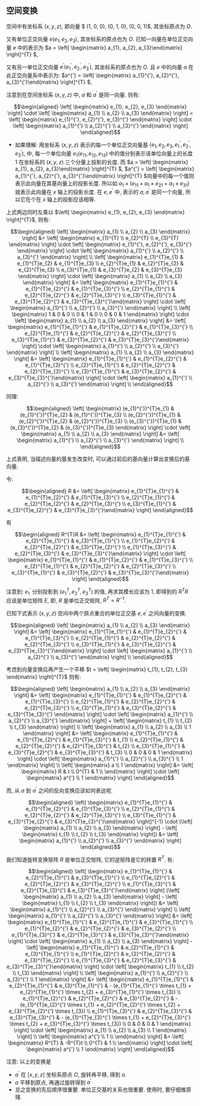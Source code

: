 ## 空间变换



空间中有坐标系 $(x, y, z)$, 即向量 $ (1, 0, 0), (0, 1, 0), (0, 0, 1)$, 其坐标原点为 $O$. 

又有单位正交向量 $e (e_{1}, e_{2}, e_{3})$, 其坐标系的原点也为 $O$. 已知一向量在单位正交向量 $e$ 中的表示为 $a = \left[
\begin{matrix} a_{1}, a_{2}, a_{3}\end{matrix}
\right]^{T} $,

又有另一单位正交向量 $e^{'} (e_{1}^{'}, e_{2}^{'}, e_{3}^{'})$, 其坐标系的原点也为 $O$. 且 $e$ 中的向量 $a$ 在此正交向量系中表示为: $a^{'} = \left[
\begin{matrix} a_{1}^{'}, a_{2}^{'}, a_{3}^{'}\end{matrix}
\right]^{T} $,  

注意到在空间坐标系 $(x, y, z)$ 中, $a$ 和 $a^{'}$ 是同一向量. 则有: 

$$\begin{aligned} \left[
\begin{matrix} e_{1}, e_{2}, e_{3} \end{matrix}
\right] \cdot \left[
\begin{matrix} a_{1} \\ a_{2} \\ a_{3} \end{matrix}
\right] = \left[
\begin{matrix} e_{1}^{'}, e_{2}^{'}, e_{3}^{'} \end{matrix}
\right] \cdot \left[
\begin{matrix} a_{1}^{'} \\ a_{2}^{'} \\ a_{3}^{'} \end{matrix}
\right] \end{aligned}$$



* 如果理解: 用坐标系 $(x, y, z)$ 表示的每一个单位正交向量基 $(e_{1}, e_{2}, e_{3}, e_{1}^{'}, e_{2}^{'}, e_{3}^{'})$, 中, 每一个单位向量 $e_{1} (e_{11}, e_{12}, e_{13})$ 中的值分别表示该单位向量上的长度 1 在坐标系的 $(x,y,z)$ 三个分量上投影的长度. 而 $a = \left[
  \begin{matrix} a_{1}, a_{2}, a_{3}\end{matrix}
  \right]^{T} $, $a^{'} = \left[
  \begin{matrix} a_{1}^{'}, a_{2}^{'}, a_{3}^{'}\end{matrix}
  \right]^{T} $向量中的每一个值则表示此向量在其基向量上的投影长度. 所以如 $a_{1} \times (e_{11} + a_{1} \times e_{21} + a_{1} \times e_{31})$ 就表示此向量在 $x$ 轴上的投影长度. 在 $e, e^{'}$ 中, 表示的 $a, a^{'}$ 是同一个向量, 所以它在个在 $x$ 轴上的投影应该相等. 

 

上式两边同时左乘以 $\left[
\begin{matrix} e_{1}, e_{2}, e_{3} \end{matrix}
\right]^{T}$, 则有: 

$$\begin{aligned} \left[
\begin{matrix} a_{1} \\ a_{2} \\ a_{3} \end{matrix}
\right] &= \left[
\begin{matrix} e_{1}^{T} \\ e_{2}^{T} \\ e_{3}^{T} \end{matrix}
\right] \cdot \left[
\begin{matrix} e_{1}^{'}, e_{2}^{'}, e_{3}^{'} \end{matrix}
\right] \cdot \left[
\begin{matrix} a_{1}^{'} \\ a_{2}^{'} \\ a_{3}^{'} \end{matrix}
\right] \\ \left[
\begin{matrix} e_{1}^{T}e_{1} & e_{1}^{T}e_{2} & e_{1}^{T}e_{3} \\ e_{2}^{T}e_{1} & e_{2}^{T}e_{2} & e_{2}^{T}e_{3} \\ e_{3}^{T}e_{1} & e_{3}^{T}e_{2} & e_{3}^{T}e_{3} \end{matrix}
\right] \cdot \left[
\begin{matrix} a_{1} \\ a_{2} \\ a_{3} \end{matrix}
\right] &= \left[
\begin{matrix} e_{1}^{T}e_{1}^{'} & e_{1}^{T}e_{2}^{'} & e_{1}^{T}e_{3}^{'} \\ e_{2}^{T}e_{1}^{'} & e_{2}^{T}e_{2}^{'} & e_{2}^{T}e_{3}^{'} \\ e_{3}^{T}e_{1}^{'} & e_{3}^{T}e_{2}^{'} & e_{3}^{T}e_{3}^{'}\end{matrix}
\right] \cdot \left[
\begin{matrix} a_{1}^{'} \\ a_{2}^{'} \\ a_{3}^{'} \end{matrix}
\right] \\ \left[
\begin{matrix} 1 & 0 & 0 \\ 0 & 1 & 0 \\ 0 & 0 & 1 \end{matrix}
\right] \cdot \left[
\begin{matrix} a_{1} \\ a_{2} \\ a_{3} \end{matrix}
\right] &= \left[
\begin{matrix} e_{1}^{T}e_{1}^{'} & e_{1}^{T}e_{2}^{'} & e_{1}^{T}e_{3}^{'} \\ e_{2}^{T}e_{1}^{'} & e_{2}^{T}e_{2}^{'} & e_{2}^{T}e_{3}^{'} \\ e_{3}^{T}e_{1}^{'} & e_{3}^{T}e_{2}^{'} & e_{3}^{T}e_{3}^{'}\end{matrix}
\right] \cdot \left[
\begin{matrix} a_{1}^{'} \\ a_{2}^{'} \\ a_{3}^{'} \end{matrix}
\right] \\ \left[
\begin{matrix} a_{1} \\ a_{2} \\ a_{3} \end{matrix}
\right] &= \left[
\begin{matrix} e_{1}^{T}e_{1}^{'} & e_{1}^{T}e_{2}^{'} & e_{1}^{T}e_{3}^{'} \\ e_{2}^{T}e_{1}^{'} & e_{2}^{T}e_{2}^{'} & e_{2}^{T}e_{3}^{'} \\ e_{3}^{T}e_{1}^{'} & e_{3}^{T}e_{2}^{'} & e_{3}^{T}e_{3}^{'}\end{matrix}
\right] \cdot \left[
\begin{matrix} a_{1}^{'} \\ a_{2}^{'} \\ a_{3}^{'} \end{matrix}
\right] \\  \end{aligned}$$

同理: 

$$\begin{aligned} \left[
\begin{matrix} (e_{1}^{'})^{T}e_{1} & (e_{1}^{'})^{T}e_{2} & (e_{1}^{'})^{T}e_{3} \\ (e_{2}^{'})^{T}e_{1} & (e_{2}^{'})^{T}e_{2} & (e_{2}^{'})^{T}e_{3} \\ (e_{3}^{'})^{T}e_{1} & (e_{3}^{'})^{T}e_{2} & (e_{3}^{'})^{T}e_{3} \end{matrix}
\right] \cdot \left[
\begin{matrix} a_{1} \\ a_{2} \\ a_{3} \end{matrix}
\right] &= \left[
\begin{matrix} a_{1}^{'} \\ a_{2}^{'} \\ a_{3}^{'} \end{matrix}
\right] \\ \end{aligned}$$



上式表明, 当描述向量的基发生改变时, 可以通过前后的基向量计算出变换后的基向量. 



令: 

$$\begin{aligned}  R &= \left[
\begin{matrix} e_{1}^{T}e_{1}^{'} & e_{1}^{T}e_{2}^{'} & e_{1}^{T}e_{3}^{'} \\ e_{2}^{T}e_{1}^{'} & e_{2}^{T}e_{2}^{'} & e_{2}^{T}e_{3}^{'} \\ e_{3}^{T}e_{1}^{'} & e_{3}^{T}e_{2}^{'} & e_{3}^{T}e_{3}^{'}\end{matrix}
\right] \end{aligned}$$

有

$$\begin{aligned}  R^{T}R &= \left[
\begin{matrix} e_{1}^{T}e_{1}^{'} & e_{2}^{T}e_{1}^{'} & e_{3}^{T}e_{1}^{'} \\ e_{1}^{T}e_{2}^{'} & e_{2}^{T}e_{2}^{'} & e_{3}^{T}e_{2}^{'} \\ e_{1}^{T}e_{3}^{'} & e_{2}^{T}e_{3}^{'} & e_{3}^{T}e_{3}^{'}\end{matrix}
\right] \cdot \left[
\begin{matrix} e_{1}^{T}e_{1}^{'} & e_{1}^{T}e_{2}^{'} & e_{1}^{T}e_{3}^{'} \\ e_{2}^{T}e_{1}^{'} & e_{2}^{T}e_{2}^{'} & e_{2}^{T}e_{3}^{'} \\ e_{3}^{T}e_{1}^{'} & e_{3}^{T}e_{2}^{'} & e_{3}^{T}e_{3}^{'}\end{matrix}
\right] \end{aligned}$$



注意到:  $e_{1}^{'}$ 分别投影到 $(e_{1}^{T}, e_{2}^{T}, e_{3}^{T})$ 的值, 再求其模长应该为 1, 即得到的 $R^{T}R$ 应该是单位矩阵 $E$, 即, $R$ 是单位正交矩阵, $R^{T} = R^{-1}$. 











已知下式表示 $(x, y, z)$ 空间中两个原点重合的单位正交基 $e, e^{'}$ 之间向量的变换. 

$$\begin{aligned} \left[
\begin{matrix} a_{1} \\ a_{2} \\ a_{3} \end{matrix}
\right] &= \left[
\begin{matrix} e_{1}^{T}e_{1}^{'} & e_{1}^{T}e_{2}^{'} & e_{1}^{T}e_{3}^{'} \\ e_{2}^{T}e_{1}^{'} & e_{2}^{T}e_{2}^{'} & e_{2}^{T}e_{3}^{'} \\ e_{3}^{T}e_{1}^{'} & e_{3}^{T}e_{2}^{'} & e_{3}^{T}e_{3}^{'}\end{matrix}
\right] \cdot \left[
\begin{matrix} a_{1}^{'} \\ a_{2}^{'} \\ a_{3}^{'} \end{matrix}
\right] \\ \end{aligned}$$

考虑到向量变换后再产生一个平移 $t = \left[
\begin{matrix} t_{1}, t_{2}, t_{3} \end{matrix}
\right]^{T}$ 则有: 

$$\begin{aligned} \left[
\begin{matrix} a_{1} \\ a_{2} \\ a_{3} \end{matrix}
\right] &= \left[
\begin{matrix} e_{1}^{T}e_{1}^{'} & e_{1}^{T}e_{2}^{'} & e_{1}^{T}e_{3}^{'} \\ e_{2}^{T}e_{1}^{'} & e_{2}^{T}e_{2}^{'} & e_{2}^{T}e_{3}^{'} \\ e_{3}^{T}e_{1}^{'} & e_{3}^{T}e_{2}^{'} & e_{3}^{T}e_{3}^{'} \end{matrix}
\right] \cdot \left[
\begin{matrix} a_{1}^{'} \\ a_{2}^{'} \\ a_{3}^{'} \end{matrix}
\right] + \left[
\begin{matrix} t_{1} \\ t_{2} \\ t_{3} \end{matrix}
\right] \\ \left[
\begin{matrix} a_{1} \\ a_{2} \\ a_{3} \\ 1 \end{matrix}
\right] &= \left[
\begin{matrix} e_{1}^{T}e_{1}^{'} & e_{1}^{T}e_{2}^{'} & e_{1}^{T}e_{3}^{'} & t_{1} \\ e_{2}^{T}e_{1}^{'} & e_{2}^{T}e_{2}^{'} & e_{2}^{T}e_{3}^{'} & t_{2} \\ e_{3}^{T}e_{1}^{'} & e_{3}^{T}e_{2}^{'} & e_{3}^{T}e_{3}^{'} & t_{3} \\ 0 & 0 & 0 & 1 \end{matrix}
\right] \cdot \left[
\begin{matrix} a_{1}^{'} \\ a_{2}^{'} \\ a_{3}^{'} \\ 1 \end{matrix}
\right] \\ \left[
\begin{matrix} a \\ 1 \end{matrix}
\right] &= \left[
\begin{matrix} R & t \\ 0^{T} & 1 \\ \end{matrix}
\right] \cdot \left[
\begin{matrix} a^{'} \\ 1 \end{matrix}
\right]  \end{aligned}$$



而, 从 $a$ 到 $a^{'}$ 之间的反向变换应该如何表达呢. 

$$\begin{aligned} \left[
\begin{matrix} e_{1}^{T}e_{1}^{'} & e_{1}^{T}e_{2}^{'} & e_{1}^{T}e_{3}^{'} \\ e_{2}^{T}e_{1}^{'} & e_{2}^{T}e_{2}^{'} & e_{2}^{T}e_{3}^{'} \\ e_{3}^{T}e_{1}^{'} & e_{3}^{T}e_{2}^{'} & e_{3}^{T}e_{3}^{'}\end{matrix}
\right]^{-1} \cdot (\left[
\begin{matrix} a_{1} \\ a_{2} \\ a_{3} \end{matrix}
\right] - \left[
\begin{matrix} t_{1} \\ t_{2} \\ t_{3} \end{matrix}
\right]) &= \left[
\begin{matrix} a_{1}^{'} \\ a_{2}^{'} \\ a_{3}^{'} \end{matrix}
\right] \end{aligned}$$

我们知道旋转变换矩阵 $R$ 是单位正交矩阵, 它的逆矩阵是它的转置 $R^{T}$. 有: 

$$\begin{aligned} \left[
\begin{matrix} e_{1}^{T}e_{1}^{'} & e_{2}^{T}e_{1}^{'} & e_{3}^{T}e_{1}^{'} \\ e_{1}^{T}e_{2}^{'} & e_{2}^{T}e_{2}^{'} & e_{3}^{T}e_{2}^{'} \\ e_{1}^{T}e_{3}^{'} & e_{2}^{T}e_{3}^{'} & e_{3}^{T}e_{3}^{'}\end{matrix}
\right] (\left[
\begin{matrix} a_{1} \\ a_{2} \\ a_{3} \end{matrix}
\right] - \left[
\begin{matrix} t_{1} \\ t_{2} \\ t_{3} \end{matrix}
\right]) &= \left[
\begin{matrix} a_{1}^{'} \\ a_{2}^{'} \\ a_{3}^{'} \end{matrix}
\right] \\ \left[
\begin{matrix} a_{1}^{'} \\ a_{2}^{'} \\ a_{3}^{'} \end{matrix}
\right] &= \left[
\begin{matrix} e_{1}^{T}e_{1}^{'} & e_{2}^{T}e_{1}^{'} & e_{3}^{T}e_{1}^{'} \\ e_{1}^{T}e_{2}^{'} & e_{2}^{T}e_{2}^{'} & e_{3}^{T}e_{2}^{'} \\ e_{1}^{T}e_{3}^{'} & e_{2}^{T}e_{3}^{'} & e_{3}^{T}e_{3}^{'}\end{matrix}
\right] \cdot \left[
\begin{matrix} a_{1} \\ a_{2} \\ a_{3} \end{matrix}
\right] - \left[
\begin{matrix} e_{1}^{T}e_{1}^{'} & e_{2}^{T}e_{1}^{'} & e_{3}^{T}e_{1}^{'} \\ e_{1}^{T}e_{2}^{'} & e_{2}^{T}e_{2}^{'} & e_{3}^{T}e_{2}^{'} \\ e_{1}^{T}e_{3}^{'} & e_{2}^{T}e_{3}^{'} & e_{3}^{T}e_{3}^{'}\end{matrix}
\right] \cdot \left[
\begin{matrix} t_{1} \\ t_{2} \\ t_{3} \end{matrix}
\right] \\ \left[
\begin{matrix} a_{1}^{'} \\ a_{2}^{'} \\ a_{3}^{'} \\ 1 \end{matrix}
\right] &= \left[
\begin{matrix} e_{1}^{T}e_{1}^{'} & e_{2}^{T}e_{1}^{'} & e_{3}^{T}e_{1}^{'} & - (e_{1}^{T}e_{1}^{'} \times t_{1} + e_{2}^{T}e_{1}^{'} \times t_{2} + e_{3}^{T}e_{1}^{'} \times t_{3}) \\ e_{1}^{T}e_{2}^{'} & e_{2}^{T}e_{2}^{'} & e_{3}^{T}e_{2}^{'} & - (e_{1}^{T}e_{2}^{'} \times t_{1} + e_{2}^{T}e_{2}^{'} \times t_{2} + e_{3}^{T}e_{2}^{'} \times t_{3}) \\ e_{1}^{T}e_{3}^{'} & e_{2}^{T}e_{3}^{'} & e_{3}^{T}e_{3}^{'} & - (e_{1}^{T}e_{3}^{'} \times t_{1} + e_{2}^{T}e_{3}^{'} \times t_{2} + e_{3}^{T}e_{3}^{'} \times t_{3}) \\ 0 & 0 & 0 & 1 \end{matrix}
\right] \cdot \left[
\begin{matrix} a_{1} \\ a_{2} \\ a_{3} \\ 1 \end{matrix}
\right] \\ \left[
\begin{matrix} a^{'} \\ 1 \\ \end{matrix}
\right] &= \left[
\begin{matrix} R^{T} & -R^{T}t \\ 0^{T} & 1 \\ \end{matrix}
\right] \cdot \left[
\begin{matrix} a^{'} \\ 1 \end{matrix}
\right]  \end{aligned}$$



注意: 以上的变换是

* $a^{'}$ 在 $[x, y, z]$ 坐标系原点 $O$, 旋转再平移, 得到 $a$. 
* $a$ 平移到原点, 再通过旋转得到 $a^{'}$
* 总之变换的先后顺序很重要. 单位正交基的关系也很重要. 使用时, 要仔细推原理. 































































